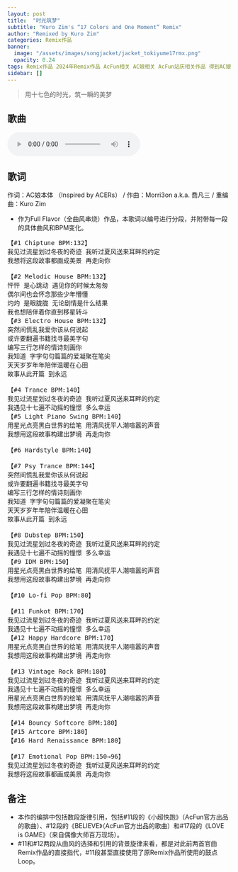 ```yaml
---
layout: post
title:  "时光筑梦"
subtitle: "Kuro Zim's “17 Colors and One Moment” Remix"
author: "Remixed by Kuro Zim"
categories: Remix作品
banner: 
  image: "/assets/images/songjacket/jacket_tokiyume17rmx.png"
  opacity: 0.24
tags: Remix作品 2024年Remix作品 AcFun相关 AC娘相关 AcFun站庆相关作品 得到AC娘本体官方认可的作品
sidebar: []
---
```


> 用十七色的时光，筑一瞬的美梦

## 歌曲

<audio controls><source src="/assets/audio/tokiyume17rmx.mp3" type="audio/mp3"></audio>

## 歌词

作词：AC娘本体 （Inspired by ACERs） / 作曲：Morri3on a.k.a. 喬凡三 / 重编曲：Kuro Zim

* 作为Full Flavor（全曲风串烧）作品，本歌词以编号进行分段，并附带每一段的具体曲风和BPM变化。

<pre>
【#1 Chiptune BPM:132】
我见过流星划过冬夜的奇迹 我听过夏风送来耳畔的约定
我想将这段故事都画成美景 再走向你

【#2 Melodic House BPM:132】
怦怦 是心跳动 遇见你的时候太匆匆
偶尔间也会怀念那些少年懵懂
灼灼 是眼胧胧 无论剧情是什么结果
我也想陪伴着你直到移星转斗
【#3 Electro House BPM:132】
突然间慌乱我爱你该从何说起
或许要翻遍书籍找寻最美字句
编写三行怎样的情诗刻画你
我知道 字字句句篇篇的爱凝聚在笔尖
天天岁岁年年陪伴温暖在心田
故事从此开篇 到永远

【#4 Trance BPM:140】
我见过流星划过冬夜的奇迹 我听过夏风送来耳畔的约定
我遇见十七遍不动摇的憧憬 多么幸运
【#5 Light Piano Swing BPM:140】
用星光点亮黑白世界的绘笔 用清风抚平人潮喧嚣的声音
我想用这段故事构建出梦境 再走向你

【#6 Hardstyle BPM:140】

【#7 Psy Trance BPM:144】
突然间慌乱我爱你该从何说起
或许要翻遍书籍找寻最美字句
编写三行怎样的情诗刻画你
我知道 字字句句篇篇的爱凝聚在笔尖
天天岁岁年年陪伴温暖在心田
故事从此开篇 到永远

【#8 Dubstep BPM:150】
我见过流星划过冬夜的奇迹 我听过夏风送来耳畔的约定
我遇见十七遍不动摇的憧憬 多么幸运
【#9 IDM BPM:150】
用星光点亮黑白世界的绘笔 用清风抚平人潮喧嚣的声音
我想用这段故事构建出梦境 再走向你

【#10 Lo-fi Pop BPM:80】

【#11 Funkot BPM:170】
我见过流星划过冬夜的奇迹 我听过夏风送来耳畔的约定
我遇见十七遍不动摇的憧憬 多么幸运
【#12 Happy Hardcore BPM:170】
用星光点亮黑白世界的绘笔 用清风抚平人潮喧嚣的声音
我想用这段故事构建出梦境 再走向你

【#13 Vintage Rock BPM:180】
我见过流星划过冬夜的奇迹 我听过夏风送来耳畔的约定
我遇见十七遍不动摇的憧憬 多么幸运
用星光点亮黑白世界的绘笔 用清风抚平人潮喧嚣的声音
我想用这段故事构建出梦境 再走向你

【#14 Bouncy Softcore BPM:180】
【#15 Artcore BPM:180】
【#16 Hard Renaissance BPM:180】

【#17 Emotional Pop BPM:150→96】
我见过流星划过冬夜的奇迹 我听过夏风送来耳畔的约定
我想将这段故事都画成美景 再走向你
</pre>

## 备注

* 本作的编排中包括数段旋律引用，包括#11段的《小超快跑》（AcFun官方出品的歌曲）、#12段的《BELIEVE》（AcFun官方出品的歌曲）和#17段的《LOVE is GAME》（来自偶像大师百万现场）。
* #11和#12两段从曲风的选择和引用的背景旋律来看，都是对此前两首官曲Remix作品的直接指代，#11段甚至直接使用了原Remix作品所使用的鼓点Loop。